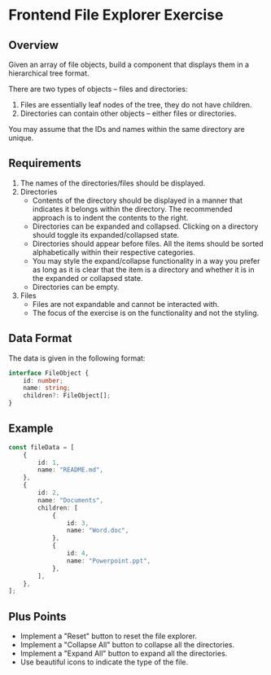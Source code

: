 # Frontend File Explorer Exercise

## Overview

Given an array of file objects, build a component that displays them in a hierarchical tree format.

There are two types of objects – files and directories:

1.  Files are essentially leaf nodes of the tree, they do not have children.
2.  Directories can contain other objects – either files or directories.

You may assume that the IDs and names within the same directory are unique.

## Requirements

1.  The names of the directories/files should be displayed.
2.  Directories
    -   Contents of the directory should be displayed in a manner that indicates it belongs within the directory. The recommended approach is to indent the contents to the right.
    -   Directories can be expanded and collapsed. Clicking on a directory should toggle its expanded/collapsed state.
    -   Directories should appear before files. All the items should be sorted alphabetically within their respective categories.
    -   You may style the expand/collapse functionality in a way you prefer as long as it is clear that the item is a directory and whether it is in the expanded or collapsed state.
    -   Directories can be empty.
3.  Files
    -   Files are not expandable and cannot be interacted with.
    -   The focus of the exercise is on the functionality and not the styling.

## Data Format

The data is given in the following format:

```ts
interface FileObject {
	id: number;
	name: string;
	children?: FileObject[];
}
```

## Example

```ts
const fileData = [
	{
		id: 1,
		name: "README.md",
	},
	{
		id: 2,
		name: "Documents",
		children: [
			{
				id: 3,
				name: "Word.doc",
			},
			{
				id: 4,
				name: "Powerpoint.ppt",
			},
		],
	},
];
```

## Plus Points

-   Implement a "Reset" button to reset the file explorer.
-   Implement a "Collapse All" button to collapse all the directories.
-   Implement a "Expand All" button to expand all the directories.
-   Use beautiful icons to indicate the type of the file.
